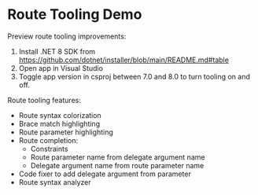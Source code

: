 # Route Tooling Demo

Preview route tooling improvements:

1. Install .NET 8 SDK from https://github.com/dotnet/installer/blob/main/README.md#table
2. Open app in Visual Studio
3. Toggle app version in csproj between 7.0 and 8.0 to turn tooling on and off.

Route tooling features:

* Route syntax colorization
* Brace match highlighting
* Route parameter highlighting
* Route completion:
  * Constraints
  * Route parameter name from delegate argument name
  * Delegate argument name from route parameter name
* Code fixer to add delegate argument from parameter
* Route syntax analyzer
